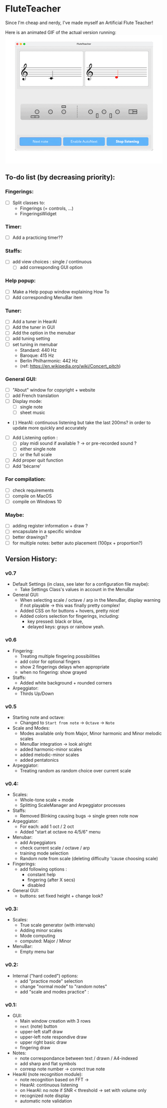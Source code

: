 # FluteTeacher
Since I'm cheap and nerdy, I've made myself an Artificial Flute Teacher!

Here is an animated GIF of the actual version running:
![Animation](doc_res/animation-v0.7-test2.gif?raw=true)

## To-do list (by decreasing priority):
### Fingerings:
- [ ] Split classes to:
  - Fingerings (= controls, ...)
  - FingeringsWidget
### Timer:
- [ ] Add a practicing timer??
### Staffs:
- [ ] add view choices : single / continuous
  - [ ] add corresponding GUI option
### Help popup:
- [ ] Make a Help popup window explaining How To
- [ ] Add corresponding MenuBar item
### Tuner:
- [ ] Add a tuner in HearAI
- [ ] Add the tuner in GUI
- [ ] Add the option in the menubar
- [ ] add tuning setting
- [ ] set tuning in menubar
  - Standard: 440 Hz
  - Baroque: 415 Hz
  - Berlin Philharmonic: 442 Hz
  - (ref: https://en.wikipedia.org/wiki/Concert_pitch)
### General GUI:
- [ ] "About" window for copyright + website
- [ ] add French translation
- [ ] Display mode:
  - [ ] single note
  - [ ] sheet music
- ( ) HearAI: continuous listening but take the last 200ms? in order to update more quickly and accurately
- [ ] Add Listening option :
  - [ ] play midi sound if available ? -> or pre-recorded sound ?
  - [ ] either single note
  - [ ] or the full scale
- [ ] Add proper quit function
- [ ] Add 'bécarre'
### For compilation:
- [ ] check requirements
- [ ] compile on MacOS
- [ ] compile on Windows 10
### Maybe:
- [ ] adding register information + draw ?
- [ ] encapsulate in a specific window
- [ ] better drawings?
- [ ] for multiple notes: better auto placement (100px + proportion?)

## Version History:
### v0.7
- Default Settings (in class, see later for a configuration file maybe):
  - Take Settings Class's values in account in the MenuBar
- General GUI:
  - When selecting scale / octave / arp in the MenuBar, display warning if not playable &rarr; this was finally pretty complex!
  - Added CSS on for buttons + hovers, pretty nice!
  - Added colors selection for fingerings, including:
    - key pressed: black or blue,
    - delayed keys: grays or rainbow yeah.

### v0.6
- Fingering:
  - Treating multiple fingering possibilities
  - add color for optional fingers
  - show 2 fingerings delays when appropriate
  - when no fingering: show grayed
- Staffs:
  - Added white background + rounded corners
- Arpeggiator:
  -  Thirds Up/Down

### v0.5
- Starting note and octave:
  - Changed to `Start from note` -> `Octave` -> `Note`
- Scale and Modes:
  - Modes available only from Major, Minor harmonic and Minor melodic scales
  - MenuBar integration -> look alright 
  - added harmonic-minor scales
  - added melodic-minor scales
  - added pentatonics
- Arpeggiator:
  - Treating random as random choice over current scale

### v0.4:
- Scales:
  - Whole-tone scale + mode
  - Splitting ScaleManager and Arpeggiator processes
- Staffs:
  - Removed Blinking causing bugs -> single green note now
- Arpeggiator:
  - For each: add 1 oct / 2 oct
  - Added "start at octave no 4/5/6" menu 
- Menubar:
  - add Arpeggiators
  - check current scale / octave / arp
  - training mode selection
  - Random note from scale (deleting difficulty 'cause choosing scale)
- Fingerings: 
  - add following options :
    - constant help
    - fingering (after X secs)
    - disabled
- General GUI:
  - buttons: set fixed height + change look?


### v0.3:
- Scales:
  - True scale generator (with intervals)
  - Adding minor scales
  - Mode computing
  - computed: Major / Minor
- MenuBar:
  - Empty menu bar

### v0.2:
- Internal ("hard coded") options:
  - add "practice mode" selection
  - change "normal mode" to "random notes"
  - add "scale and modes practice" :

### v0.1:
- GUI:
  - Main window creation with 3 rows
  - `next` (note) button
  - upper-left staff draw
  - upper-left note respondive draw
  - upper right basic draw
  - fingering draw
- Notes:
  - note correspondance between text / drawn / A4-indexed
  - add sharp and flat symbols
  - corresp note number -> correct true note
- HearAI (note recognition module):
  - note recognition based on FFT &rarr;
  - HearAI: continuous listening
  - on HearAI: no note if SNR < threshold &rarr; set with volume only
  - recognized note display
  - automatic note validation
